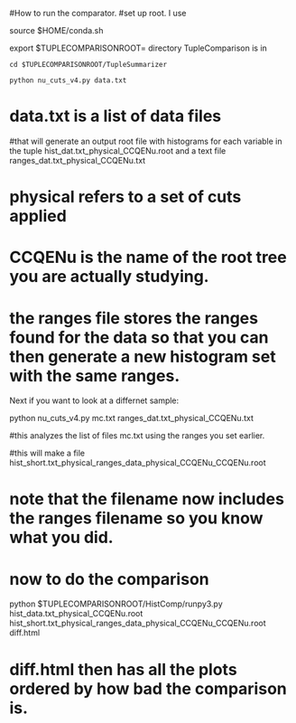 #How to run the comparator. 
#set up root.  I use  

source $HOME/conda.sh



export $TUPLECOMPARISONROOT= directory TupleComparison is in 

`cd $TUPLECOMPARISONROOT/TupleSummarizer`

`python nu_cuts_v4.py data.txt `

# data.txt is a list of data files

#that will generate an output root file with histograms for each variable in the tuple hist_dat.txt_physical_CCQENu.root and a text file ranges_dat.txt_physical_CCQENu.txt

# physical refers to a set of cuts applied

# CCQENu is the name of the root tree you are actually studying. 

# the ranges file stores the ranges found for the data so that you can then generate a new histogram set with the same ranges.

Next if you want to look at a differnet sample: 

python nu_cuts_v4.py mc.txt ranges_dat.txt_physical_CCQENu.txt

#this analyzes the list of files mc.txt using the ranges you set earlier. 

#this will make a file hist_short.txt_physical_ranges_data_physical_CCQENu_CCQENu.root

# note that the filename now includes the ranges filename so you know what you did.

# now to do the comparison

python $TUPLECOMPARISONROOT/HistComp/runpy3.py hist_data.txt_physical_CCQENu.root hist_short.txt_physical_ranges_data_physical_CCQENu_CCQENu.root diff.html

# diff.html then has all the plots ordered by how bad the comparison is. 




